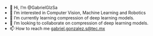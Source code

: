 - 👋 Hi, I’m @GabrielGlzSa
- 👀 I’m interested in Computer Vision, Machine Learning and Robotics
- 🌱 I’m currently learning compression of deep learning models.
- 💞️ I’m looking to collaborate on compression of deep learning models.
- 📫 How to reach me gabriel.gonzalez.s@tec.mx

<!---
GabrielGlzSa/GabrielGlzSa is a ✨ special ✨ repository because its `README.md` (this file) appears on your GitHub profile.
You can click the Preview link to take a look at your changes.
--->
